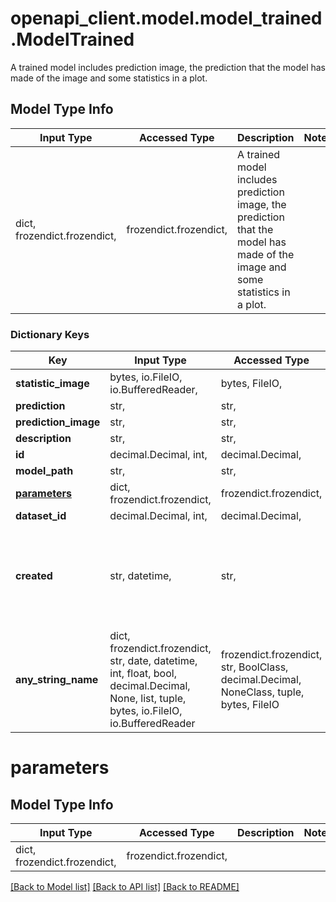 # openapi_client.model.model_trained.ModelTrained

A trained model includes prediction image, the prediction that  the model has made of the image and some statistics in a plot.

## Model Type Info
Input Type | Accessed Type | Description | Notes
------------ | ------------- | ------------- | -------------
dict, frozendict.frozendict,  | frozendict.frozendict,  | A trained model includes prediction image, the prediction that  the model has made of the image and some statistics in a plot. | 

### Dictionary Keys
Key | Input Type | Accessed Type | Description | Notes
------------ | ------------- | ------------- | ------------- | -------------
**statistic_image** | bytes, io.FileIO, io.BufferedReader,  | bytes, FileIO,  |  | 
**prediction** | str,  | str,  |  | 
**prediction_image** | str,  | str,  |  | 
**description** | str,  | str,  |  | 
**id** | decimal.Decimal, int,  | decimal.Decimal,  |  | 
**model_path** | str,  | str,  |  | 
**[parameters](#parameters)** | dict, frozendict.frozendict,  | frozendict.frozendict,  |  | 
**dataset_id** | decimal.Decimal, int,  | decimal.Decimal,  |  | [optional] 
**created** | str, datetime,  | str,  |  | [optional] value must conform to RFC-3339 date-time
**any_string_name** | dict, frozendict.frozendict, str, date, datetime, int, float, bool, decimal.Decimal, None, list, tuple, bytes, io.FileIO, io.BufferedReader | frozendict.frozendict, str, BoolClass, decimal.Decimal, NoneClass, tuple, bytes, FileIO | any string name can be used but the value must be the correct type | [optional]

# parameters

## Model Type Info
Input Type | Accessed Type | Description | Notes
------------ | ------------- | ------------- | -------------
dict, frozendict.frozendict,  | frozendict.frozendict,  |  | 

[[Back to Model list]](../../README.md#documentation-for-models) [[Back to API list]](../../README.md#documentation-for-api-endpoints) [[Back to README]](../../README.md)

